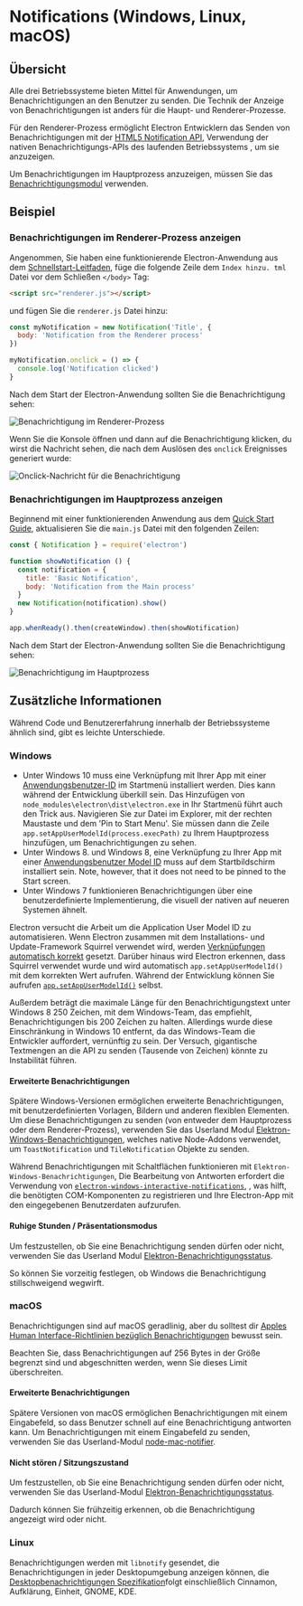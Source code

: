 # Notifications (Windows, Linux, macOS)

## Übersicht

Alle drei Betriebssysteme bieten Mittel für Anwendungen, um Benachrichtigungen an den Benutzer zu senden. Die Technik der Anzeige von Benachrichtigungen ist anders für die Haupt- und Renderer-Prozesse.

Für den Renderer-Prozess ermöglicht Electron Entwicklern das Senden von Benachrichtigungen mit der [HTML5 Notification API](https://notifications.spec.whatwg.org/), Verwendung der nativen Benachrichtigungs-APIs des laufenden Betriebssystems , um sie anzuzeigen.

Um Benachrichtigungen im Hauptprozess anzuzeigen, müssen Sie das [Benachrichtigungsmodul](../api/notification.md) verwenden.

## Beispiel

### Benachrichtigungen im Renderer-Prozess anzeigen

Angenommen, Sie haben eine funktionierende Electron-Anwendung aus dem [Schnellstart-Leitfaden](quick-start.md), füge die folgende Zeile dem `Index hinzu. tml` Datei vor dem Schließen `</body>` Tag:

```html
<script src="renderer.js"></script>
```

und fügen Sie die `renderer.js` Datei hinzu:

```js
const myNotification = new Notification('Title', {
  body: 'Notification from the Renderer process'
})

myNotification.onclick = () => {
  console.log('Notification clicked')
}
```

Nach dem Start der Electron-Anwendung sollten Sie die Benachrichtigung sehen:

![Benachrichtigung im Renderer-Prozess](../images/notification-renderer.png)

Wenn Sie die Konsole öffnen und dann auf die Benachrichtigung klicken, du wirst die Nachricht sehen, die nach dem Auslösen des `onclick` Ereignisses generiert wurde:

![Onclick-Nachricht für die Benachrichtigung](../images/message-notification-renderer.png)

### Benachrichtigungen im Hauptprozess anzeigen

Beginnend mit einer funktionierenden Anwendung aus dem [Quick Start Guide](quick-start.md), aktualisieren Sie die `main.js` Datei mit den folgenden Zeilen:

```js
const { Notification } = require('electron')

function showNotification () {
  const notification = {
    title: 'Basic Notification',
    body: 'Notification from the Main process'
  }
  new Notification(notification).show()
}

app.whenReady().then(createWindow).then(showNotification)
```

Nach dem Start der Electron-Anwendung sollten Sie die Benachrichtigung sehen:

![Benachrichtigung im Hauptprozess](../images/notification-main.png)

## Zusätzliche Informationen

Während Code und Benutzererfahrung innerhalb der Betriebssysteme ähnlich sind, gibt es leichte Unterschiede.

### Windows

* Unter Windows 10 muss eine Verknüpfung mit Ihrer App mit einer [Anwendungsbenutzer-ID](https://msdn.microsoft.com/en-us/library/windows/desktop/dd378459(v=vs.85).aspx) im Startmenü installiert werden. Dies kann während der Entwicklung überkill sein. Das Hinzufügen von `node_modules\electron\dist\electron.exe` in Ihr Startmenü führt auch den Trick aus. Navigieren Sie zur Datei im Explorer, mit der rechten Maustaste und dem 'Pin to Start Menu'. Sie müssen dann die Zeile `app.setAppUserModelId(process.execPath)` zu Ihrem Hauptprozess hinzufügen, um Benachrichtigungen zu sehen.
* Unter Windows 8. und Windows 8, eine Verknüpfung zu Ihrer App mit einer [Anwendungsbenutzer Model ID](https://msdn.microsoft.com/en-us/library/windows/desktop/dd378459(v=vs.85).aspx) muss auf dem Startbildschirm installiert sein. Note, however, that it does not need to be pinned to the Start screen.
* Unter Windows 7 funktionieren Benachrichtigungen über eine benutzerdefinierte Implementierung, die visuell der nativen auf neueren Systemen ähnelt.

Electron versucht die Arbeit um die Application User Model ID zu automatisieren. Wenn Electron zusammen mit dem Installations- und Update-Framework Squirrel verwendet wird, werden [Verknüpfungen automatisch korrekt](https://github.com/electron/windows-installer/blob/master/README.md#handling-squirrel-events) gesetzt. Darüber hinaus wird Electron erkennen, dass Squirrel verwendet wurde und wird automatisch `app.setAppUserModelId()` mit dem korrekten Wert aufrufen. Während der Entwicklung können Sie aufrufen [`app.setAppUserModelId()`](../api/app.md#appsetappusermodelidid-windows) selbst.

Außerdem beträgt die maximale Länge für den Benachrichtigungstext unter Windows 8 250 Zeichen, mit dem Windows-Team, das empfiehlt, Benachrichtigungen bis 200 Zeichen zu halten. Allerdings wurde diese Einschränkung in Windows 10 entfernt, da das Windows-Team die Entwickler auffordert, vernünftig zu sein. Der Versuch, gigantische Textmengen an die API zu senden (Tausende von Zeichen) könnte zu Instabilität führen.

#### Erweiterte Benachrichtigungen

Spätere Windows-Versionen ermöglichen erweiterte Benachrichtigungen, mit benutzerdefinierten Vorlagen, Bildern und anderen flexiblen Elementen. Um diese Benachrichtigungen zu senden (von entweder dem Hauptprozess oder dem Renderer-Prozess), verwenden Sie das Userland Modul [Elektron-Windows-Benachrichtigungen](https://github.com/felixrieseberg/electron-windows-notifications), welches native Node-Addons verwendet, um `ToastNotification` und `TileNotification` Objekte zu senden.

Während Benachrichtigungen mit Schaltflächen funktionieren mit `Elektron-Windows-Benachrichtigungen`, Die Bearbeitung von Antworten erfordert die Verwendung von [`electron-windows-interactive-notifications`](https://github.com/felixrieseberg/electron-windows-interactive-notifications), , was hilft, die benötigten COM-Komponenten zu registrieren und Ihre Electron-App mit den eingegebenen Benutzerdaten aufzurufen.

#### Ruhige Stunden / Präsentationsmodus

Um festzustellen, ob Sie eine Benachrichtigung senden dürfen oder nicht, verwenden Sie das Userland Modul [Elektron-Benachrichtigungsstatus](https://github.com/felixrieseberg/electron-notification-state).

So können Sie vorzeitig festlegen, ob Windows die Benachrichtigung stillschweigend wegwirft.

### macOS

Benachrichtigungen sind auf macOS geradlinig, aber du solltest dir [Apples Human Interface-Richtlinien bezüglich Benachrichtigungen](https://developer.apple.com/macos/human-interface-guidelines/system-capabilities/notifications/) bewusst sein.

Beachten Sie, dass Benachrichtigungen auf 256 Bytes in der Größe begrenzt sind und abgeschnitten werden, wenn Sie dieses Limit überschreiten.

#### Erweiterte Benachrichtigungen

Spätere Versionen von macOS ermöglichen Benachrichtigungen mit einem Eingabefeld, so dass Benutzer schnell auf eine Benachrichtigung antworten kann. Um Benachrichtigungen mit einem Eingabefeld zu senden, verwenden Sie das Userland-Modul [node-mac-notifier](https://github.com/CharlieHess/node-mac-notifier).

#### Nicht stören / Sitzungszustand

Um festzustellen, ob Sie eine Benachrichtigung senden dürfen oder nicht, verwenden Sie das Userland-Modul [Elektron-Benachrichtigungsstatus](https://github.com/felixrieseberg/electron-notification-state).

Dadurch können Sie frühzeitig erkennen, ob die Benachrichtigung angezeigt wird oder nicht.

### Linux

Benachrichtigungen werden mit `libnotify` gesendet, die Benachrichtigungen in jeder Desktopumgebung anzeigen können, die [Desktopbenachrichtigungen Spezifikation](https://developer.gnome.org/notification-spec/)folgt einschließlich Cinnamon, Aufklärung, Einheit, GNOME, KDE.
